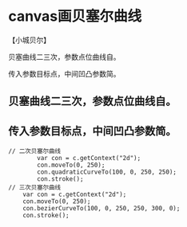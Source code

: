 # canvas画贝塞尔曲线
【小城贝尔】

贝塞曲线二三次，参数点位曲线自。

传入参数目标点，中间凹凸参数简。


## 贝塞曲线二三次，参数点位曲线自。
## 传入参数目标点，中间凹凸参数简。
    // 二次贝塞尔曲线
            var con = c.getContext("2d");
            con.moveTo(0, 250);
            con.quadraticCurveTo(100, 0, 250, 250);
            con.stroke();
    // 三次贝塞尔曲线
        var con = c.getContext("2d");
        con.moveTo(0, 250);
        con.bezierCurveTo(100, 0, 250, 250, 300, 0);
        con.stroke();
